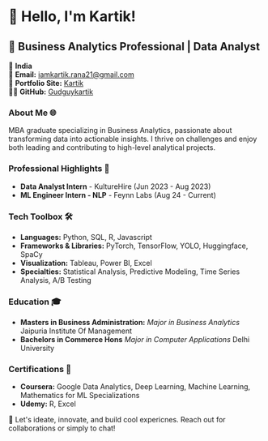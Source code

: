 # 👋 Hello, I'm Kartik!

## 🚀 Business Analytics Professional | Data Analyst

📍 **India**  
📧 **Email:** [iamkartik.rana21@gmail.com](mailto:iamkartik.rana21@gmail.com)  
🔗 **Portfolio Site:** [Kartik](https://gudguykartik.github.io/Website-kartik/)  
👨‍💻 **GitHub:** [Gudguykartik](https://github.com/Gudguykartik)


### About Me 🌐
MBA graduate specializing in Business Analytics, passionate about transforming data into actionable insights. I thrive on challenges and enjoy both leading and contributing to high-level analytical projects.


### Professional Highlights 🌟
- **Data Analyst Intern** - KultureHire (Jun 2023 - Aug 2023)
- **ML Engineer Intern - NLP** - Feynn Labs (Aug 24 - Current)


### Tech Toolbox 🛠️
- **Languages:** Python, SQL, R, Javascript
- **Frameworks & Libraries:** PyTorch, TensorFlow, YOLO, Huggingface, SpaCy
- **Visualization:** Tableau, Power BI, Excel
- **Specialties:** Statistical Analysis, Predictive Modeling, Time Series Analysis, A/B Testing


### Education 🎓
- **Masters in Business Administration:** *Major in Business Analytics*  Jaipuria Institute Of Management
- **Bachelors in Commerce Hons** *Major in Computer Applications* Delhi University

### Certifications 📜
- **Coursera:** Google Data Analytics, Deep Learning, Machine Learning, Mathematics for ML Specializations
- **Udemy:** R, Excel

🔗 Let's ideate, innovate, and build cool expericnes. Reach out for collaborations or simply to chat!

